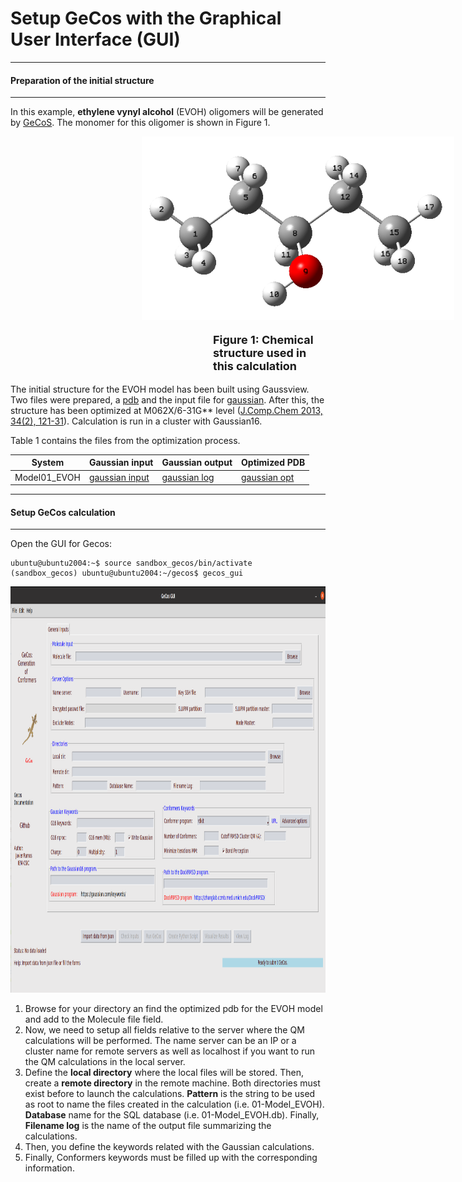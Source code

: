 Setup GeCos with the Graphical User Interface (GUI)
==============

---------------------------
#### Preparation of the initial structure
---------------------------

In this example, **ethylene vynyl alcohol** (EVOH) oligomers will be generated by  [GeCoS](https://github.com/jrdcasa/gecos). The monomer for this oligomer is shown in Figure 1. 


<p>
    <img style="margin-left:15em" width="500", src="./imgs/Model01_EVOH.png" alt>
    <p style="margin-left:18em;font-size: 18px;font-weight:bold">Figure 1: Chemical structure used in this calculation</p>
</p>


The initial structure for the EVOH model has been built using Gaussview. Two files were prepared,  a [pdb](files/Model01_EVOH.pdb) and the input file for [gaussian](files/Model01_EVOH.gjf). After this, the structure has been optimized at M062X/6-31G** level ([J.Comp.Chem 2013, 34(2), 121-31](https://onlinelibrary.wiley.com/doi/10.1002/jcc.23112)). Calculation is run in a cluster with Gaussian16.

Table 1 contains the files from the optimization process.

| System | Gaussian input | Gaussian output   | Optimized PDB |
|---|---|---|---|
|  Model01_EVOH |   [gaussian input](files/Model01_EVOH.gjf) |   [gaussian log](files/Model01_EVOH.log)|   [gaussian opt](files/Model01_EVOH_opt.pdb)| 


---------------------------
#### Setup GeCos calculation
---------------------------

Open the GUI for Gecos:

```
ubuntu@ubuntu2004:~$ source sandbox_gecos/bin/activate
(sandbox_gecos) ubuntu@ubuntu2004:~/gecos$ gecos_gui
```

<p align="center">
  <img src="./imgs/main_gui.png" alt="Atom numbers" height="650"/>  
</p>

1. Browse for your directory an find the optimized pdb for the EVOH model and add to the Molecule file field.
2. Now, we need to setup all fields relative to the server where the QM calculations will be performed. The name server can be an IP or a cluster name for remote servers as well as localhost if you want to run the QM calculations in the local server.
3.  Define the **local directory** where the local files will be stored. Then, create a **remote directory** in the remote machine. Both directories must exist before to launch the calculations. **Pattern** is the string to be used as root to name the files created in the calculation (i.e. 01-Model_EVOH). **Database** name for the SQL database (i.e. 01-Model_EVOH.db). Finally, **Filename log** is the name of the output file summarizing the calculations.
4. Then, you define the keywords related with the Gaussian calculations.
5. Finally, Conformers keywords must be filled up with the corresponding information. 
	
	
	
	
	
	
	
	
	
	
	
	
	
	
	
	
	
	
	
	
	
	
	
	
